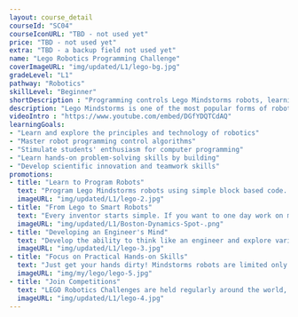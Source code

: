 ```yaml
---
layout: course_detail
courseId: "SC04"
courseIconURL: "TBD - not used yet"
price: "TBD - not used yet"
extra: "TBD - a backup field not used yet"
name: "Lego Robotics Programming Challenge"
coverImageURL: "img/updated/L1/lego-bg.jpg"
gradeLevel: "L1"
pathway: "Robotics"
skillLevel: "Beginner"
shortDescription : "Programming controls Lego Mindstorms robots, learning the principles of programming through challenges, and make programming more interesting."
description: "Lego Mindstorms is one of the most popular forms of robotics around the world, known for its accessibility and simplicity. In this summer course, we challenge students to create useful, practical, and noteworthy inventions using the Lego Mindstorms building kit. Students will learn to use a variety of sensors such as levers, gears, motors, and infrared light, and learn various modules and programming logic. With hands-on learning, students can fully stimulate their imagination, enhance their creative talents, and improve their logical thinking, communication, and problem-solving skills."
videoIntro : "https://www.youtube.com/embed/DGfYDQTCdAQ"
learningGoals:
- "Learn and explore the principles and technology of robotics"
- "Master robot programming control algorithms"
- "Stimulate students' enthusiasm for computer programming"
- "Learn hands-on problem-solving skills by building"
- "Develop scientific innovation and teamwork skills"
promotions:
- title: "Learn to Program Robots"
  text: "Program Lego Mindstorms robots using simple block based code. Learn the principles of programming through challenges, and making programming more interesting and fun."
  imageURL: "img/updated/L1/lego-2.jpg"
- title: "From Lego to Smart Robots"
  text: "Every inventor starts simple. If you want to one day work on more complex robotics, LEGO Mindstorms is a great way to start."
  imageURL: "img/updated/L1/Boston-Dynamics-Spot-.png"
- title: "Developing an Engineer's Mind"
  text: "Develop the ability to think like an engineer and explore various ways to have robots complete complex tasks through hands on learning."
  imageURL: "img/updated/L1/lego-3.jpg"
- title: "Focus on Practical Hands-on Skills"
  text: "Just get your hands dirty! Mindstorms robots are limited only by the imagination of the builder and programmer."
  imageURL: "img/my/lego/lego-5.jpg"
- title: "Join Competitions"
  text: "LEGO Robotics Challenges are held regularly around the world, and the best reason to learn is to compete and exchange with other students."
  imageURL: "img/updated/L1/lego-4.jpg"
---
```

